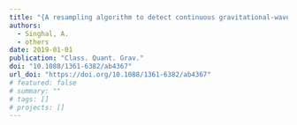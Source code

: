 ```yaml
---
title: "{A resampling algorithm to detect continuous gravitational-wave signals from neutron stars in binary systems}"
authors:
  - Singhal, A.
  - others
date: 2019-01-01
publication: "Class. Quant. Grav."
doi: "10.1088/1361-6382/ab4367"
url_doi: "https://doi.org/10.1088/1361-6382/ab4367"
# featured: false
# summary: ""
# tags: []
# projects: []
---
```

